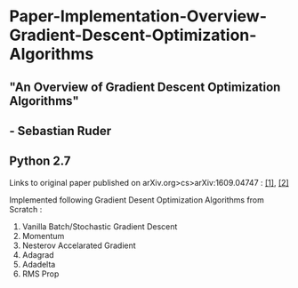 # Paper-Implementation-Overview-Gradient-Descent-Optimization-Algorithms  
 
## "An Overview of Gradient Descent Optimization Algorithms"   
##  - Sebastian Ruder  

## Python 2.7  

Links to original paper published on arXiv.org>cs>arXiv:1609.04747  : [[1]](https://arxiv.org/abs/1609.04747), [[2]](https://arxiv.org/pdf/1609.04747.pdf)  

Implemented following Gradient Desent Optimization Algorithms from Scratch :  
1. Vanilla Batch/Stochastic Gradient Descent
2. Momentum  
3. Nesterov Accelarated Gradient  
4. Adagrad  
5. Adadelta  
6. RMS Prop  
